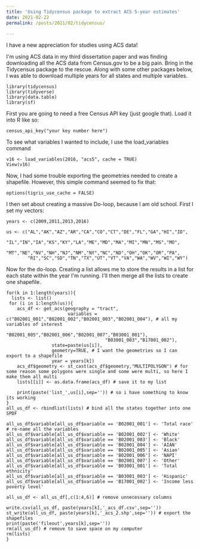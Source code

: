 ```yaml
---
title: 'Using Tidycensus package to extract ACS 5-year estimates'
date: 2021-02-22
permalink: /posts/2021/02/tidycensus/

---
```


I have a new appreciation for studies using ACS data! 

I'm using ACS data in my third dissertation paper and was finding downloading all the ACS data from Census.gov to be a big pain. Bring in the Tidycensus package to the rescue. Along with some other packages below, I was able to download multiple years for all states and multiple variables.

```
library(tidycensus)
library(tidyverse)
library(data.table)
library(sf)
```

First you are going to need a free Census API key (just google that). Load it into R like so:
```
census_api_key("your key number here")
```

To see what variables I wanted to include, I use the load_variables command

```
v16 <- load_variables(2016, "acs5", cache = TRUE)
View(v16)
```

Now, I had some trouble exporting the geometries needed to create a shapefile. However, this simple command seemed to fix that:
```
options(tigris_use_cache = FALSE)
```

I then set about creating a massive Do-loop, because I am old school. First I set my vectors:

```
years <- c(2009,2011,2013,2016)

us <- c("AL","AK","AZ","AR","CA","CO","CT","DE","FL","GA","HI","ID",
        "IL","IN","IA","KS","KY","LA","ME","MD","MA","MI","MN","MS","MO",
        "MT","NE","NV","NH","NJ","NM","NY","NC","ND","OH","OK","OR","PA",
        "RI","SC","SD","TN","TX","UT","VT","VA","WA","WV","WI","WY")
```

Now for the do-loop. Creating a list allows me to store the results in a list for each state within the year I'm running. I'll then merge all the lists to create one shapefile.

```
for(k in 1:length(years)){
  lists <- list()
 for (i in 1:length(us)){
    acs_df <- get_acs(geography = "tract", 
                       variables = c("B02001_001","B02001_002","B02001_003","B02001_004"), # all my variables of interest
                                     "B02001_005","B02001_006","B02001_007","B03001_001"),
                                     "B03001_003","B17001_002"),
                 state=paste(us[i]),
                 geometry=TRUE, # I want the geometries so I can export to a shapefile
                 year = years[k])
    acs_df$geometry <- st_cast(acs_df$geometry,"MULTIPOLYGON") # for some reason some polygons were single and some were multi, so here I make them all multi
    lists[[i]] <- as.data.frame(acs_df) # save it to my list
    
    print(paste('list_',us[i],sep='')) # so i have something to know its working
}
all_us_df <- rbindlist(lists) # bind all the states together into one SPDF

all_us_df$variable[all_us_df$variable == 'B02001_001'] <- 'Total race' # re-name all the variables
all_us_df$variable[all_us_df$variable == 'B02001_002'] <- 'White'
all_us_df$variable[all_us_df$variable == 'B02001_003'] <- 'Black'
all_us_df$variable[all_us_df$variable == 'B02001_004'] <- 'AIAN'
all_us_df$variable[all_us_df$variable == 'B02001_005'] <- 'Asian'
all_us_df$variable[all_us_df$variable == 'B02001_006'] <- 'NAPI'
all_us_df$variable[all_us_df$variable == 'B02001_007'] <- 'Other'
all_us_df$variable[all_us_df$variable == 'B03001_001'] <- 'Total ethnicity'
all_us_df$variable[all_us_df$variable == 'B03001_003'] <- 'Hispanic'
all_us_df$variable[all_us_df$variable == 'B17001_002'] <- 'Income less poverty level'

all_us_df <- all_us_df[,c(1:4,6)] # remove unnecessary columns

write.csv(all_us_df, paste(years[k],'_acs_df.csv',sep=''))
st_write(all_us_df, paste(years[k],'_acs_2.shp',sep='')) # export the shapefiles
print(paste('fileout',years[k],sep=''))
rm(all_us_df) # remove to save space on my computer
rm(lists)
}
```

